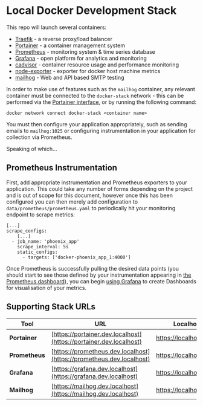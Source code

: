 # Local Docker Development Stack

This repo will launch several containers:

- [Traefik](https://traefik.io/) - a reverse proxy/load balancer
- [Portainer](https://www.portainer.io/) - a container management system
- [Prometheus](https://prometheus.io) - monitoring system & time series database
- [Grafana](http://grafana.com) - open platform for analytics and monitoring
- [cadvisor](https://github.com/google/cadvisor) - container resource usage and performance monitoring
- [node-exporter](https://github.com/prometheus/node_exporter) - exporter for docker host machine metrics
- [mailhog](https://github.com/mailhog/MailHog) - Web and API based SMTP testing

In order to make use of features such as the `mailhog` container, any relevant container must be connected to the
`docker-stack` network - this can be performed via the [Portainer interface](https://portainer.dev.localhost), or by
running the following command:

`docker network connect docker-stack <container name>`

You must then configure your application appropriately, such as sending emails to `mailhog:1025` or configuring
instrumentation in your application for collection via Prometheus.

Speaking of which...

## Prometheus Instrumentation

First, add appropriate instrumentation and Prometheus exporters to your application. This could take any number of
forms depending on the project and is out of scope for this document, however once this has been configured you can
then merely add configuration to `data/prometheus/prometheus.yaml` to periodically hit your monitoring endpoint
to scrape metrics:

```
[...]
scrape_configs:
    [...]
  - job_name: 'phoenix_app'
    scrape_interval: 5s
    static_configs:
      - targets: ['docker-phoenix_app_1:4000']
```

Once Prometheus is successfully pulling the desired data points (you should start to see those defined by your
instrumentation appearing in [the Prometheus dashboard](https://prometheus.dev.localhost)), you can begin
[using Grafana](https://grafana.dev.localhost) to create Dashboards for visualisation of your metrics.

## Supporting Stack URLs

|Tool|URL|Localhost|
|---|---|---|
| **Portainer** | [https://portainer.dev.localhost](https://portainer.dev.localhost) | [https://localhost:6000](https://localhost:6000) |
| **Prometheus** | [https://prometheus.dev.localhost](https://prometheus.dev.localhost) | [https://localhost:6001](https://localhost:6001) |
| **Grafana** | [https://grafana.dev.localhost](https://grafana.dev.localhost) | [https://localhost:6002](https://localhost:6002) |
| **Mailhog** | [https://mailhog.dev.localhost](https://mailhog.dev.localhost) | [https://localhost:6003](https://localhost:6003) |
